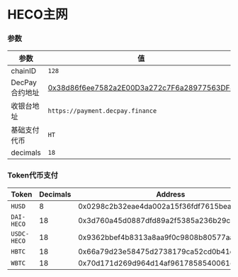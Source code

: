 
# HECO主网

### 参数

| 参数 | 值 |
| --- | --- |
| chainID | `128` |
| DecPay 合约地址 | [0x38d86f6ee7582a2E00D3a272c7F6a28977563DF8](https://hecoinfo.com/address/0x38d86f6ee7582a2E00D3a272c7F6a28977563DF8) |
| 收银台地址 | `https://payment.decpay.finance` |
| 基础支付代币 | `HT` |
| decimals | `18` |


### Token代币支付

| Token | Decimals | Address |
| --- | --- | --- |
| `HUSD` | 8 | 0x0298c2b32eae4da002a15f36fdf7615bea3da047 |
| `DAI-HECO` | 18 | 0x3d760a45d0887dfd89a2f5385a236b29cb46ed2a |
| `USDC-HECO` | 18 | 0x9362bbef4b8313a8aa9f0c9808b80577aa26b73b |
| `HBTC` | 18 | 0x66a79d23e58475d2738179ca52cd0b41d73f0bea |
| `WBTC` | 18 | 0x70d171d269d964d14af9617858540061e7be9ef1 |